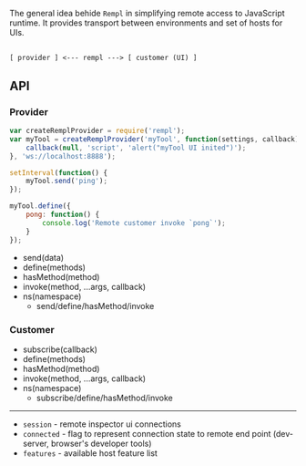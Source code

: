 The general idea behide `Rempl` in simplifying remote access to JavaScript runtime. It provides transport between environments and set of hosts for UIs.

##

```
[ provider ] <--- rempl ---> [ customer (UI) ]
```

## API

### Provider

```js
var createRemplProvider = require('rempl');
var myTool = createRemplProvider('myTool', function(settings, callback) {
    callback(null, 'script', 'alert("myTool UI inited")');
}, 'ws://localhost:8888');

setInterval(function() {
    myTool.send('ping');
});

myTool.define({
    pong: function() {
        console.log('Remote customer invoke `pong`');
    }
});
```

- send(data)
- define(methods)
- hasMethod(method)
- invoke(method, ...args, callback)
- ns(namespace)
  - send/define/hasMethod/invoke

### Customer

- subscribe(callback)
- define(methods)
- hasMethod(method)
- invoke(method, ...args, callback)
- ns(namespace)
  - subscribe/define/hasMethod/invoke

---

- `session` - remote inspector ui connections
- `connected` - flag to represent connection state to remote end point (dev-server, browser's developer tools)
- `features` - available host feature list
